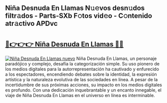 ## Niña Desnuda En Llamas N𝚞𝚎vos desn𝚞dos filtr𝚊dos - Parts-SXb F𝚘tos vid𝚎o - C𝚘ntenido atr𝚊ctivo APDvc

# <h2><a href="http://mb8n58.tromn.icu/?c=Ni%c3%b1a+Desnuda+En+Llamas">🔗👉👉👉 Niña Desnuda En Llamas 🔗🔗</a></h2>

[![Niña Desnuda En Llamas nuevo](https://i.imgur.com/pEAQMta.gif)](http://mb8n58.tromn.icu/?c=Ni%c3%b1a+Desnuda+En+Llamas)
Niña Desnuda En Llamas, un personaje paradójico y complejo, desafía la categorización simple. Su uso pionero de los medios digitales para la autorrepresentación ha cautivado y enfurecido a los espectadores, encendiendo debates sobre la identidad, la expresión artística y la naturaleza evolutiva de las sociedades en línea. A pesar de la incertidumbre de sus próximas acciones, su impacto en los medios digitales es profundo. Con una dedicación inquebrantable y un encanto innegable, el viaje de Niña Desnuda En Llamas en el universo en línea es interminable.
